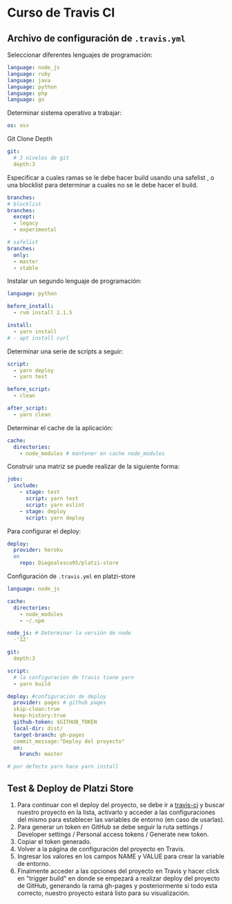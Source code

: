 # Curso de Travis CI

## Archivo de configuración de `.travis.yml`

Seleccionar diferentes lenguajes de programación:

```yaml
language: node_js
language: ruby
language: java
language: python
language: php
language: go
```

Determinar sistema operativo a trabajar:

```yml
os: osx
```

Git Clone Depth

```yaml
git:
  # 3 niveles de git
  depth:3
```

Especificar a cuales ramas se le debe hacer build usando una safelist , o una blocklist para determinar a cuales no se le debe hacer el build.

```yaml
branches:
# blocklist
branches:
  except:
  - legacy
  - experimental

# safelist
branches:
  only:
  - master
  - stable
```

Instalar un segundo lenguaje de programación:

```yaml
language: python

before_install:
  - rvm install 2.1.5
```

```yaml
install:
  - yarn install
# - apt install curl
```

Determinar una serie de scripts a seguir:

```yaml
script:
  - yarn deploy
  - yarn test

before_script:
  - clean

after_script:
  - yarn clean
```

Determinar el cache de la aplicación:

```yaml
cache:
  directories:
    - node_modules # mantener en cache node_modules
```

Construir una matriz se puede realizar de la siguiente forma:

```yaml
jobs:
  include:
    - stage: test
      script: yarn test
      script: yarn eslint
    - stage: deploy
      script: yarn deploy
```

Para configurar el deploy:

```yaml
deploy:
  provider: heroku
  on
    repo: Diegoalesco95/platzi-store
```

Configuración de `.travis.yml` en platzi-store

```yml
language: node_js

cache:
  directories:
    - node_modules
    - ~/.npm

node_js: # Determinar la versión de node
  -'12'

git:
  depth:3

script:
  # la configuracion de travis tiene yarn
  - yarn build

deploy: #configuración de deploy
  provider: pages # github pages
  skip-clean:true
  keep-history:true
  github-token: $GITHUB_TOKEN
  local-dir: dist/
  target-branch: gh-pages
  commit_message:"Deploy del proyecto"
  on:
    branch: master

# por defecto yarn hace yarn install
```

## Test & Deploy de Platzi Store

1. Para continuar con el deploy del proyecto, se debe ir a [travis-ci](https://travis-ci.org/account/repositories) y buscar nuestro proyecto en la lista, activarlo y acceder a las configuraciones del mismo para establecer las variables de entorno (en caso de usarlas).
2. Para generar un token en GitHub se debe seguir la ruta settings / Developer settings / Personal access tokens /  Generate new token.
3. Copiar el token generado.
4. Volver a la página de configuración del proyecto en Travis.
5. Ingresar los valores en los campos NAME y VALUE para crear la variable de entorno.
6. Finalmente acceder a las opciones del proyecto en Travis y hacer click en "trigger build" en donde se empezará a realizar deploy del proyecto de GitHub, generando la rama gh-pages y posteriormente si todo esta correcto, nuestro proyecto estará listo para su visualización.